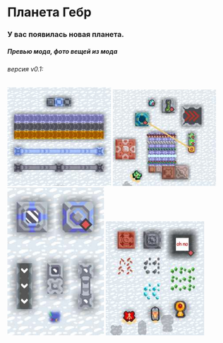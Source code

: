 # Планета Гебр
### У вас появилась новая планета.

##### Превью мода, фото вещей из мода 
###### версия v0.1:

![alt text](/.github/preview/preview1.png)
![alt text](/.github/preview/preview2.png)
![alt text](/.github/preview/preview3.png)
![alt text](/.github/preview/preview4.png)
